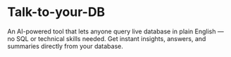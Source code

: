 # Talk-to-your-DB
An AI-powered tool that lets anyone query live database in plain English — no SQL or technical skills needed. Get instant insights, answers, and summaries directly from your database.

